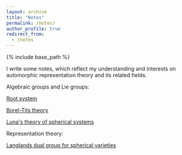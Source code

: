 ```yaml
---
layout: archive
title: "Notes"
permalink: /notes/
author_profile: true
redirect_from:
  - /notes
---
```


{% include base_path %}

I write some notes, which reflect my understanding and interests on automorphic representation theory and its related fields. 

Algebraic groups and Lie groups:

[Root system](https://glucklichrui.github.io/files/Root_system.pdf) 


[Borel-Tits theory](https://glucklichrui.github.io/files/Borel_Tits_theory.pdf)


[Luna's theory of spherical systems](https://glucklichrui.github.io/files/Classification_of_spherical_varieties.pdf)



Representation theory:


[Langlands dual group for spherical varieties](https://glucklichrui.github.io/files/Dual_group.pdf)






